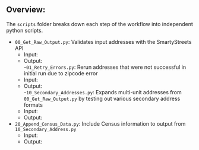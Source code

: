 ## Overview:
The `scripts` folder breaks down each step of the workflow into independent python scripts.  

- `00_Get_Raw_Output.py`: Validates input addresses with the SmartyStreets API  
  - Input:  
  - Output:  
-`01_Retry_Errors.py`: Rerun addresses that were not successful in initial run due to zipcode error
  - Input:  
  - Output:  
-`10_Secondary_Addresses.py`: Expands multi-unit addresses from `00_Get_Raw_Output.py` by testing out various secondary address formats
  - Input:  
  - Output:  
- `20_Append_Census_Data.py`: Include Census information to output from `10_Secondary_Address.py`
  - Input:  
  - Output:  

